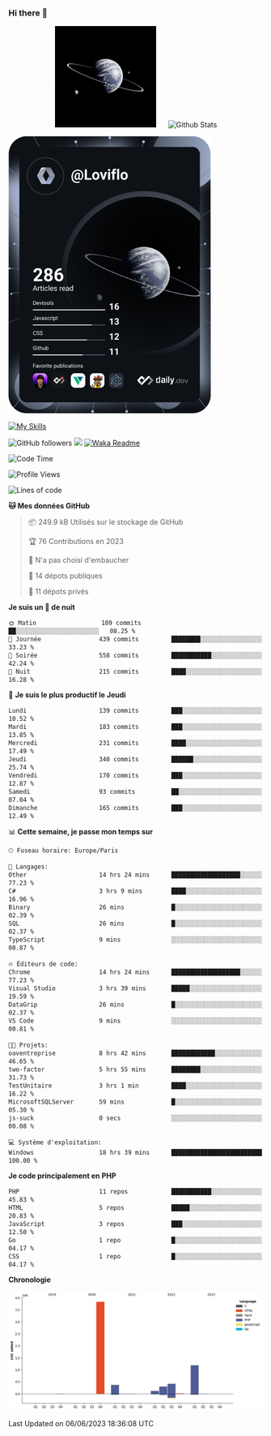 ### Hi there 👋

<p align="center">
  <img src="https://github.com/Loviflo/Loviflo/blob/main/img/portrait.jpg" alt="Loviflo" height="200" style="margin-right: 20px"/>
  <img src="https://github-readme-stats.vercel.app/api?username=Loviflo&show_icons=true&theme=graywhite" alt="Github Stats" />
</p>

<a href="https://app.daily.dev/loviflo"><img src="https://github.com/loviflo/loviflo/blob/main/devcard.svg" width="400" alt="Loviflo's Dev Card"/></a>


[![My Skills](https://skillicons.dev/icons?i=php,laravel,symfony,mysql,js,ts,html,css,sass,angular,docker,webpack,vscode,figma,git,github,gitlab)](https://skillicons.dev)


![GitHub followers](https://img.shields.io/github/followers/Loviflo?label=Follow&style=social)
![](https://visitor-badge.glitch.me/badge?page_id=Loviflo.Loviflo)
[![Waka Readme](https://github.com/Loviflo/Loviflo/actions/workflows/update-stats.yml/badge.svg)](https://github.com/Loviflo/Loviflo/actions/workflows/update-stats.yml)

<!--START_SECTION:waka-->
![Code Time](http://img.shields.io/badge/Code%20Time-1%2C211%20hrs%2031%20mins-blue)

![Profile Views](http://img.shields.io/badge/Vues%20du%20profil-0-blue)

![Lines of code](https://img.shields.io/badge/Depuis%20Hello%20World%2C%20j%27ai%20%C3%A9crit-6.2%20million%20Lignes%20de%20code-blue)

**🐱 Mes données GitHub** 

> 📦 249.9 kB Utilisés sur le stockage de GitHub 
 > 
> 🏆 76 Contributions en 2023
 > 
> 🚫 N'a pas choisi d'embaucher
 > 
> 📜 14 dépots publiques 
 > 
> 🔑 11 dépots privés 
 > 
**Je suis un 🦉 de nuit** 

```text
🌞 Matin                  109 commits         ██░░░░░░░░░░░░░░░░░░░░░░░   08.25 % 
🌆 Journée                439 commits         ████████░░░░░░░░░░░░░░░░░   33.23 % 
🌃 Soirée                 558 commits         ███████████░░░░░░░░░░░░░░   42.24 % 
🌙 Nuit                   215 commits         ████░░░░░░░░░░░░░░░░░░░░░   16.28 % 
```
📅 **Je suis le plus productif le Jeudi** 

```text
Lundi                    139 commits         ███░░░░░░░░░░░░░░░░░░░░░░   10.52 % 
Mardi                    183 commits         ███░░░░░░░░░░░░░░░░░░░░░░   13.85 % 
Mercredi                 231 commits         ████░░░░░░░░░░░░░░░░░░░░░   17.49 % 
Jeudi                    340 commits         ██████░░░░░░░░░░░░░░░░░░░   25.74 % 
Vendredi                 170 commits         ███░░░░░░░░░░░░░░░░░░░░░░   12.87 % 
Samedi                   93 commits          ██░░░░░░░░░░░░░░░░░░░░░░░   07.04 % 
Dimanche                 165 commits         ███░░░░░░░░░░░░░░░░░░░░░░   12.49 % 
```


📊 **Cette semaine, je passe mon temps sur** 

```text
🕑︎ Fuseau horaire: Europe/Paris

💬 Langages: 
Other                    14 hrs 24 mins      ███████████████████░░░░░░   77.23 % 
C#                       3 hrs 9 mins        ████░░░░░░░░░░░░░░░░░░░░░   16.96 % 
Binary                   26 mins             █░░░░░░░░░░░░░░░░░░░░░░░░   02.39 % 
SQL                      26 mins             █░░░░░░░░░░░░░░░░░░░░░░░░   02.37 % 
TypeScript               9 mins              ░░░░░░░░░░░░░░░░░░░░░░░░░   00.87 % 

🔥 Éditeurs de code: 
Chrome                   14 hrs 24 mins      ███████████████████░░░░░░   77.23 % 
Visual Studio            3 hrs 39 mins       █████░░░░░░░░░░░░░░░░░░░░   19.59 % 
DataGrip                 26 mins             █░░░░░░░░░░░░░░░░░░░░░░░░   02.37 % 
VS Code                  9 mins              ░░░░░░░░░░░░░░░░░░░░░░░░░   00.81 % 

🐱‍💻 Projets: 
oaventreprise            8 hrs 42 mins       ████████████░░░░░░░░░░░░░   46.65 % 
two-factor               5 hrs 55 mins       ████████░░░░░░░░░░░░░░░░░   31.73 % 
TestUnitaire             3 hrs 1 min         ████░░░░░░░░░░░░░░░░░░░░░   16.22 % 
MicrosoftSQLServer       59 mins             █░░░░░░░░░░░░░░░░░░░░░░░░   05.30 % 
js-suck                  0 secs              ░░░░░░░░░░░░░░░░░░░░░░░░░   00.08 % 

💻 Système d'exploitation: 
Windows                  18 hrs 39 mins      █████████████████████████   100.00 % 
```

**Je code principalement en PHP** 

```text
PHP                      11 repos            ███████████░░░░░░░░░░░░░░   45.83 % 
HTML                     5 repos             █████░░░░░░░░░░░░░░░░░░░░   20.83 % 
JavaScript               3 repos             ███░░░░░░░░░░░░░░░░░░░░░░   12.50 % 
Go                       1 repo              █░░░░░░░░░░░░░░░░░░░░░░░░   04.17 % 
CSS                      1 repo              █░░░░░░░░░░░░░░░░░░░░░░░░   04.17 % 
```



**Chronologie**

![Lines of Code chart](https://raw.githubusercontent.com/Loviflo/Loviflo/main/assets/bar_graph.png)


 Last Updated on 06/06/2023 18:36:08 UTC
<!--END_SECTION:waka-->
